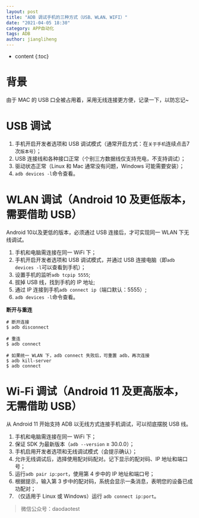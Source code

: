 ```yaml
---
layout: post
title: "ADB 调试手机的三种方式（USB、WLAN、WIFI）"
date: "2021-04-05 18:30"
category: APP自动化
tags: ADB
author: jiangliheng
---
```

* content
{:toc}



# 背景

由于 MAC 的 USB 口全被占用着，采用无线连接更方便，记录一下，以防忘记~

# USB 调试

1. 手机开启开发者选项和 USB 调试模式（通常开启方式：在```关于手机```连续点击7次```版本号```）；
2. USB 连接线和各种接口正常（个别三方数据线仅支持充电，不支持调试）；
3. 驱动状态正常（Linux 和 Mac 通常没有问题，Windows 可能需要安装）；
4. ```adb devices -l```命令查看。

# WLAN 调试（Android 10 及更低版本，需要借助 USB）

Android 10以及更低的版本，必须通过 USB 连接后，才可实现同一 WLAN 下无线调试。

1. 手机和电脑需连接在同一 WiFi 下；
2. 手机开启开发者选项和 USB 调试模式，并通过 USB 连接电脑（即```adb devices -l```可以查看到手机）；
3. 设置手机的监听```adb tcpip 5555```;
4. 拔掉 USB 线，找到手机的 IP 地址;
5. 通过 IP 连接到手机```adb connect ip```（端口默认：5555）;
6. ```adb devices -l```命令查看。

**断开与重连**
```
# 断开连接
$ adb disconnect

# 重连
$ adb connect

# 如果统一 WLAN 下，adb connect 失败后，可重置 adb，再次连接
$ adb kill-server
$ adb connect
```

# Wi-Fi 调试（Android 11 及更高版本，无需借助 USB）

从 Android 11 开始支持 ADB 以无线方式连接手机调试，可以彻底摆脱 USB 线。

1. 手机和电脑需连接在同一 WiFi 下；
2. 保证 SDK 为最新版本（```adb --version``` ≥ 30.0.0）；
3. 手机启用开发者选项和无线调试模式（会提示确认）；
4. 允许无线调试后，选择使用配对码配对。记下显示的配对码、IP 地址和端口号；
5. 运行```adb pair ip:port```，使用第 4 步中的 IP 地址和端口号；
6. 根据提示，输入第 3 步中的配对码，系统会显示一条消息，表明您的设备已成功配对；
7. （仅适用于 Linux 或 Windows）运行 ```adb connect ip:port```。

> 微信公众号：daodaotest
